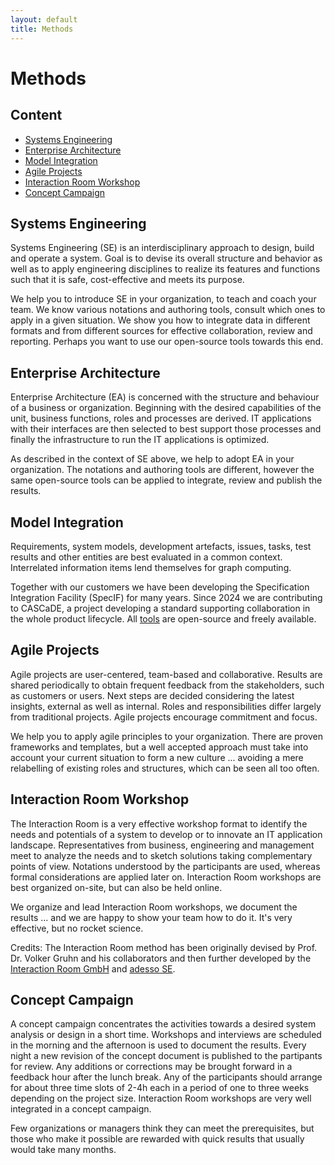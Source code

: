```yaml
---
layout: default
title: Methods
---
```


# Methods

## Content

<ul>
<li><a href="#Methods-SE">Systems Engineering</a></li>
<li><a href="#Methods-EA">Enterprise Architecture</a></li>
<li><a href="#Methods-Integration">Model Integration</a></li>
<li><a href="#Methods-Agile">Agile Projects</a></li>
<li><a href="#Methods-Workshop">Interaction Room Workshop</a></li>
<li><a href="#Methods-Campaign">Concept Campaign</a></li>
</ul>

<h2 id="Methods-SE">Systems Engineering</h2>

Systems Engineering (SE) is an interdisciplinary approach to design, build and operate a system.
Goal is to devise its overall structure and behavior as well as to apply engineering disciplines 
to realize its features and functions such that it is safe, cost-effective and meets its purpose.

We help you to introduce SE in your organization, to teach and coach your team. 
We know various notations and authoring tools, consult which ones to apply in a given situation. 
We show you how to integrate data in different formats and from different sources for effective collaboration, 
review and reporting. Perhaps you want to use our open-source tools towards this end.


<h2 id="Methods-EA">Enterprise Architecture</h2>

Enterprise Architecture (EA) is concerned with the structure and behaviour of a business or organization. 
Beginning with the desired capabilities of the unit, business functions, roles and processes are derived.
IT applications with their interfaces are then selected to best support those processes and finally
the infrastructure to run the IT applications is optimized.

As described in the context of SE above, we help to adopt EA in your organization. The notations and authoring tools are different,
however the same open-source tools can be applied to integrate, review and publish the results.


<h2 id="Methods-Integration">Model Integration</h2>

Requirements, system models, development artefacts, issues, tasks, test results and other entities
are best evaluated in a common context. Interrelated information items lend themselves for graph computing.

Together with our customers we have been developing the Specification Integration Facility (SpecIF) for many years.
Since 2024 we are contributing to CASCaDE, a project developing a standard supporting collaboration in the whole product lifecycle. 
All <a href="https://enso-managers.de/tools" target="_blank">tools</a> are open-source and freely available.


<h2 id="Methods-Agile">Agile Projects</h2>

Agile projects are user-centered, team-based and collaborative. 
Results are shared periodically to obtain frequent feedback from the stakeholders, such as customers or users. 
Next steps are decided considering the latest insights, external as well as internal. Roles and responsibilities
differ largely from traditional projects. Agile projects encourage commitment and focus.

We help you to apply agile principles to your organization. There are proven frameworks and templates, 
but a well accepted approach must take into account your current situation to form a new culture 
... avoiding a mere relabelling of existing roles and structures, which can be seen all too often.


<h2 id="Methods-Workshop">Interaction Room Workshop</h2>

The Interaction Room is a very effective workshop format to identify the needs and potentials of a system
to develop or to innovate an IT application landscape. Representatives from business, engineering and management 
meet to analyze the needs and to sketch solutions taking complementary points of view. 
Notations understood by the participants are used, whereas formal considerations are applied later on. 
Interaction Room workshops are best organized on-site, but can also be held online. 

We organize and lead Interaction Room workshops, we document the results ... and we are happy to 
show your team how to do it. It's very effective, but no rocket science. 

Credits: The Interaction Room method has been originally devised by Prof. Dr. Volker Gruhn 
and his collaborators and then further developed by 
the [Interaction Room GmbH](https://www.interaction-room.de/methode/) 
and [adesso SE](https://www.adesso.de/en/services/interaction-room/index.jsp).


<h2 id="Methods-Campaign">Concept Campaign</h2>

A concept campaign concentrates the activities towards a desired system analysis or design in a short time.
Workshops and interviews are scheduled in the morning and the afternoon is used to document the results. 
Every night a new revision of the concept document is published to the partipants for review. 
Any additions or corrections may be brought forward in a feedback hour after the lunch break. 
Any of the participants should arrange for about three time slots of 2-4h each 
in a period of one to three weeks depending on the project size. Interaction Room workshops are very well
integrated in a concept campaign.

Few organizations or managers think they can meet the prerequisites, but those who make it possible 
are rewarded with quick results that usually would take many months.

<!--
<h2 id="Methods-Assessment">Engineering Excellence Assessment</h2>

Not all customer and supplier relationships work well. Neither all internal engineering services are 
valued highly by their clients. Some enterprises send assessors to their suppliers to scrutinize their 
operations, often along formal criteria. Our Engineering Excellence Assessment is different.

Both parties assess their respective roles and competencies in a trustworthy setting. Both the definition
and the fulfilment of the product or service are examined in five dimensions: Business and strategy, 
project management, organizational maturity, applied technologies and technical infrastructure.
Shiny presentations are banned, while it is looked at real world artefacts produced by either party. 
Originally developed for technical due diligence when an acquisition and merger of 
software companies is prepared, the Engineering Excellence Assessment has been further 
developed and successfully applied to improve customer and supplier relationships.
-->


